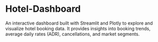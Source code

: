 # Hotel-Dashboard
An interactive dashboard built with Streamlit and Plotly to explore and visualize hotel booking data. It provides insights into booking trends, average daily rates (ADR), cancellations, and market segments.

